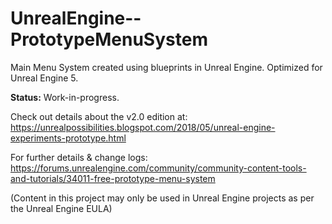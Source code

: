 # UnrealEngine--PrototypeMenuSystem
Main Menu System created using blueprints in Unreal Engine. Optimized for Unreal Engine 5.

**Status:** Work-in-progress.

Check out details about the v2.0 edition at: https://unrealpossibilities.blogspot.com/2018/05/unreal-engine-experiments-prototype.html

For further details & change logs: https://forums.unrealengine.com/community/community-content-tools-and-tutorials/34011-free-prototype-menu-system

(Content in this project may only be used in Unreal Engine projects as per the Unreal Engine EULA)

